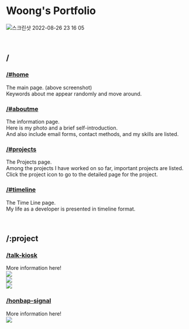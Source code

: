 # Woong's Portfolio

![스크린샷 2022-08-26 23 16 05](https://user-images.githubusercontent.com/66172061/186924124-00ccd971-f00e-4e0e-8f98-a6620f951f05.png)

<br />

## /
### [/#home](https://wjlee611.github.io/portfolio/#home)
The main page. (above screenshot)\
Keywords about me appear randomly and move around.

### [/#aboutme](https://wjlee611.github.io/portfolio/#aboutme)
The information page.\
Here is my photo and a brief self-introduction.\
And also include email forms, contact methods, and my skills are listed.

### [/#projects](https://wjlee611.github.io/portfolio/#projects)
The Projects page.\
Among the projects I have worked on so far, important projects are listed.\
Click the project icon to go to the detailed page for the project.

### [/#timeline](https://wjlee611.github.io/portfolio/#timeline)
The Time Line page.\
My life as a developer is presented in timeline format.

<br />

## /:project
### [/talk-kiosk](https://wjlee611.github.io/portfolio/talk-kiosk)
More information here!\
<a href="https://github.com/Fantastic5-Team/talk-kiosk-client" target="_blank">
  <img src="https://img.shields.io/badge/GitHub-talk--kiosk--client-brightgreen?style=for-the-badge&logo=github" />
</a>\
<a href="https://github.com/Fantastic5-Team/talk-kiosk-server" target="_blank">
  <img src="https://img.shields.io/badge/GitHub-talk--kiosk--server-brightgreen?style=for-the-badge&logo=github" />
</a>\
<a href="https://github.com/Fantastic5-Team/talk-kiosk-flask_server" target="_blank">
  <img src="https://img.shields.io/badge/GitHub-talk--kiosk--flask_server-brightgreen?style=for-the-badge&logo=github" />
</a>

### [/honbap-signal](https://wjlee611.github.io/portfolio/honbap-signal)
More information here!\
<a href="https://github.com/MadMax-Team/honbap_signal_server" target="_blank">
  <img src="https://img.shields.io/badge/GitHub-honbap--signal--server-brightgreen?style=for-the-badge&logo=github" />
</a>
